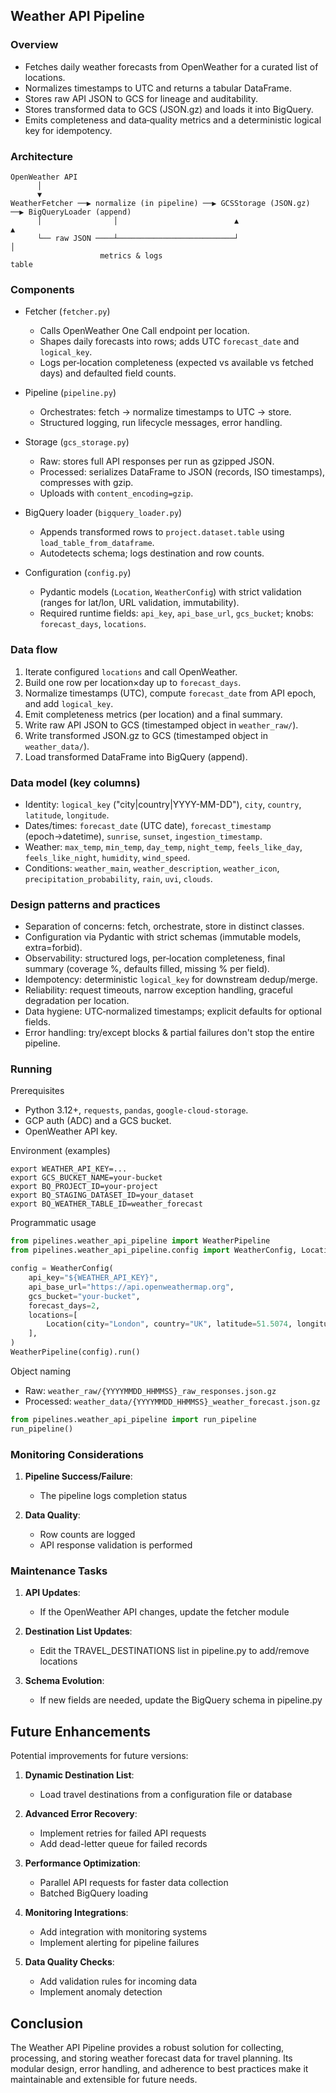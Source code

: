## Weather API Pipeline

### Overview
- Fetches daily weather forecasts from OpenWeather for a curated list of locations.
- Normalizes timestamps to UTC and returns a tabular DataFrame.
- Stores raw API JSON to GCS for lineage and auditability.
- Stores transformed data to GCS (JSON.gz) and loads it into BigQuery.
- Emits completeness and data‑quality metrics and a deterministic logical key for idempotency.

### Architecture
```
OpenWeather API
      │
      ▼
WeatherFetcher ──▶ normalize (in pipeline) ──▶ GCSStorage (JSON.gz) ──▶ BigQueryLoader (append)
      │                │                          ▲                         ▲
      └── raw JSON ────┴──────────────────────────┘                         │
                    metrics & logs                                       table
```

### Components
- Fetcher (`fetcher.py`)
  - Calls OpenWeather One Call endpoint per location.
  - Shapes daily forecasts into rows; adds UTC `forecast_date` and `logical_key`.
  - Logs per‑location completeness (expected vs available vs fetched days) and defaulted field counts.

- Pipeline (`pipeline.py`)
  - Orchestrates: fetch → normalize timestamps to UTC → store.
  - Structured logging, run lifecycle messages, error handling.

- Storage (`gcs_storage.py`)
  - Raw: stores full API responses per run as gzipped JSON.
  - Processed: serializes DataFrame to JSON (records, ISO timestamps), compresses with gzip.
  - Uploads with `content_encoding=gzip`.

- BigQuery loader (`bigquery_loader.py`)
  - Appends transformed rows to `project.dataset.table` using `load_table_from_dataframe`.
  - Autodetects schema; logs destination and row counts.

- Configuration (`config.py`)
  - Pydantic models (`Location`, `WeatherConfig`) with strict validation (ranges for lat/lon, URL validation, immutability).
  - Required runtime fields: `api_key`, `api_base_url`, `gcs_bucket`; knobs: `forecast_days`, `locations`.

### Data flow
1. Iterate configured `locations` and call OpenWeather.
2. Build one row per location×day up to `forecast_days`.
3. Normalize timestamps (UTC), compute `forecast_date` from API epoch, and add `logical_key`.
4. Emit completeness metrics (per location) and a final summary.
5. Write raw API JSON to GCS (timestamped object in `weather_raw/`).
6. Write transformed JSON.gz to GCS (timestamped object in `weather_data/`).
7. Load transformed DataFrame into BigQuery (append).

### Data model (key columns)
- Identity: `logical_key` ("city|country|YYYY-MM-DD"), `city`, `country`, `latitude`, `longitude`.
- Dates/times: `forecast_date` (UTC date), `forecast_timestamp` (epoch→datetime), `sunrise`, `sunset`, `ingestion_timestamp`.
- Weather: `max_temp`, `min_temp`, `day_temp`, `night_temp`, `feels_like_day`, `feels_like_night`, `humidity`, `wind_speed`.
- Conditions: `weather_main`, `weather_description`, `weather_icon`, `precipitation_probability`, `rain`, `uvi`, `clouds`.

### Design patterns and practices
- Separation of concerns: fetch, orchestrate, store in distinct classes.
- Configuration via Pydantic with strict schemas (immutable models, extra=forbid).
- Observability: structured logs, per‑location completeness, final summary (coverage %, defaults filled, missing % per field).
- Idempotency: deterministic `logical_key` for downstream dedup/merge.
- Reliability: request timeouts, narrow exception handling, graceful degradation per location.
- Data hygiene: UTC‑normalized timestamps; explicit defaults for optional fields.
- Error handling: try/except blocks & partial failures don't stop the entire pipeline.

### Running
Prerequisites
- Python 3.12+, `requests`, `pandas`, `google-cloud-storage`.
- GCP auth (ADC) and a GCS bucket.
- OpenWeather API key.

Environment (examples)
```
export WEATHER_API_KEY=...
export GCS_BUCKET_NAME=your-bucket
export BQ_PROJECT_ID=your-project
export BQ_STAGING_DATASET_ID=your_dataset
export BQ_WEATHER_TABLE_ID=weather_forecast
```

Programmatic usage
```python
from pipelines.weather_api_pipeline import WeatherPipeline
from pipelines.weather_api_pipeline.config import WeatherConfig, Location

config = WeatherConfig(
    api_key="${WEATHER_API_KEY}",
    api_base_url="https://api.openweathermap.org",
    gcs_bucket="your-bucket",
    forecast_days=2,
    locations=[
        Location(city="London", country="UK", latitude=51.5074, longitude=-0.1278),
    ],
)
WeatherPipeline(config).run()
```

Object naming
- Raw: `weather_raw/{YYYYMMDD_HHMMSS}_raw_responses.json.gz`
- Processed: `weather_data/{YYYYMMDD_HHMMSS}_weather_forecast.json.gz`

```python
from pipelines.weather_api_pipeline import run_pipeline
run_pipeline()
```


### Monitoring Considerations

1. **Pipeline Success/Failure**:
   - The pipeline logs completion status

2. **Data Quality**:
   - Row counts are logged
   - API response validation is performed

### Maintenance Tasks

1. **API Updates**:
   - If the OpenWeather API changes, update the fetcher module

2. **Destination List Updates**:
   - Edit the TRAVEL_DESTINATIONS list in pipeline.py to add/remove locations

3. **Schema Evolution**:
   - If new fields are needed, update the BigQuery schema in pipeline.py

## Future Enhancements

Potential improvements for future versions:

1. **Dynamic Destination List**:
   - Load travel destinations from a configuration file or database

2. **Advanced Error Recovery**:
   - Implement retries for failed API requests
   - Add dead-letter queue for failed records

3. **Performance Optimization**:
   - Parallel API requests for faster data collection
   - Batched BigQuery loading

4. **Monitoring Integrations**:
   - Add integration with monitoring systems
   - Implement alerting for pipeline failures

5. **Data Quality Checks**:
   - Add validation rules for incoming data
   - Implement anomaly detection

## Conclusion

The Weather API Pipeline provides a robust solution for collecting, processing, and storing weather forecast data for travel planning. Its modular design, error handling, and adherence to best practices make it maintainable and extensible for future needs. 